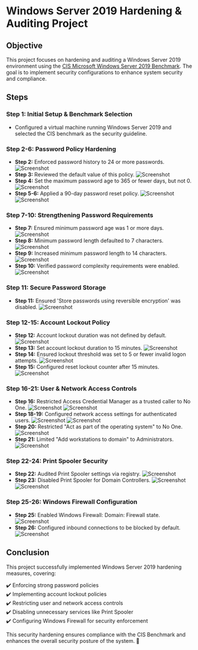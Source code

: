 # Windows Server 2019 Hardening & Auditing Project

## Objective
This project focuses on hardening and auditing a Windows Server 2019 environment using the [CIS Microsoft Windows Server 2019 Benchmark](https://www.cisecurity.org/benchmark/microsoft_windows_server). The goal is to implement security configurations to enhance system security and compliance.

## Steps

### Step 1: Initial Setup & Benchmark Selection
- Configured a virtual machine running Windows Server 2019 and selected the CIS benchmark as the security guideline.

### Step 2-6: Password Policy Hardening
- **Step 2:** Enforced password history to 24 or more passwords. ![Screenshot](./screenshot2.png)
- **Step 3:** Reviewed the default value of this policy. ![Screenshot](./screenshot3.png)
- **Step 4:** Set the maximum password age to 365 or fewer days, but not 0. ![Screenshot](./screenshot4.png)
- **Step 5-6:** Applied a 90-day password reset policy. ![Screenshot](./screenshot5.png) ![Screenshot](./screenshot6.png)

### Step 7-10: Strengthening Password Requirements
- **Step 7:** Ensured minimum password age was 1 or more days. ![Screenshot](./screenshot7.png)
- **Step 8:** Minimum password length defaulted to 7 characters. ![Screenshot](./screenshot8.png)
- **Step 9:** Increased minimum password length to 14 characters. ![Screenshot](./screenshot9.png)
- **Step 10:** Verified password complexity requirements were enabled. ![Screenshot](./screenshot10.png)

### Step 11: Secure Password Storage
- **Step 11:** Ensured 'Store passwords using reversible encryption' was disabled. ![Screenshot](./screenshot11.png)

### Step 12-15: Account Lockout Policy
- **Step 12:** Account lockout duration was not defined by default. ![Screenshot](./screenshot12.png)
- **Step 13:** Set account lockout duration to 15 minutes. ![Screenshot](./screenshot13.png)
- **Step 14:** Ensured lockout threshold was set to 5 or fewer invalid logon attempts. ![Screenshot](./screenshot14.png)
- **Step 15:** Configured reset lockout counter after 15 minutes. ![Screenshot](./screenshot15.png)

### Step 16-21: User & Network Access Controls
- **Step 16:** Restricted Access Credential Manager as a trusted caller to No One. ![Screenshot](./screenshot16.png) ![Screenshot](./screenshot17.png)
- **Step 18-19:** Configured network access settings for authenticated users. ![Screenshot](./screenshot18.png) ![Screenshot](./screenshot19.png)
- **Step 20:** Restricted "Act as part of the operating system" to No One. ![Screenshot](./screenshot20.png)
- **Step 21:** Limited "Add workstations to domain" to Administrators. ![Screenshot](./screenshot21.png)

### Step 22-24: Print Spooler Security
- **Step 22:** Audited Print Spooler settings via registry. ![Screenshot](./screenshot22.png)
- **Step 23:** Disabled Print Spooler for Domain Controllers. ![Screenshot](./screenshot23.png) ![Screenshot](./screenshot24.png)

### Step 25-26: Windows Firewall Configuration
- **Step 25:** Enabled Windows Firewall: Domain: Firewall state. ![Screenshot](./screenshot25.png)
- **Step 26:** Configured inbound connections to be blocked by default. ![Screenshot](./screenshot26.png)

## Conclusion
This project successfully implemented Windows Server 2019 hardening measures, covering:

✔️ Enforcing strong password policies  
✔️ Implementing account lockout policies  
✔️ Restricting user and network access controls  
✔️ Disabling unnecessary services like Print Spooler  
✔️ Configuring Windows Firewall for security enforcement  

This security hardening ensures compliance with the CIS Benchmark and enhances the overall security posture of the system. 🚀
